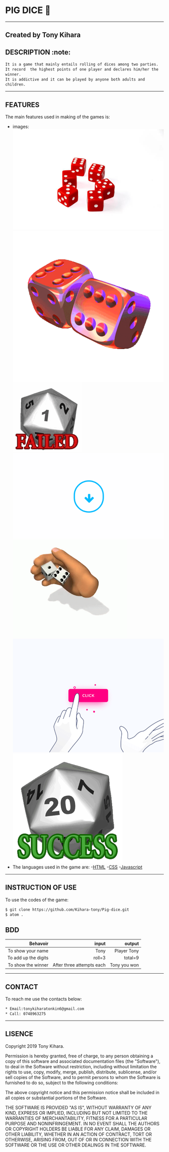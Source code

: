 # PIG DICE    :pig:
-----------------
**Created by Tony Kihara**
------------------
## DESCRIPTION :note:
 ~~~
 It is a game that mainly entails rolling of dices among two parties.
 It record  the highest points of one player and declares him/her the winner.
 It is addictive and it can be played by anyone both adults and children.
 ~~~
------------------------------------
## FEATURES
The main features used in making of the games is:
* images:
        ![image](img/background.jpg)      ![image](img/game.gif)  
        ![image](img/fail.gif)            ![image](img/new-game.gif)
        ![image](img/play.gif)             ![image](img/rules.gif)
        ![image](img/success.gif)
* The languages used in the game are:
    -[HTML](https://www.w3schools.com/html/)
    -[CSS](https://www.w3schools.com/css/css_intro.asp)
    -[Javascript](https://javascript.info/)
------------------------------------------------------------------
## INSTRUCTION OF USE
To use the codes of the game:
~~~~
$ git clone https://github.com/Kihara-tony/Pig-dice.git
$ atom .
~~~~
## BDD
|Behavoir|input|output|
|------:|------:|-----:|
|To show your name|Tony|Player Tony|
|To add up the digits|roll=3|total=9|
|To show the winner|After three attempts each|Tony you won|

------------------------------
## CONTACT
To reach me use the contacts below:
~~~
* Email:tonykiharatonkin6@gmail.com
* Call: 0748963275
~~~
----------------------------------------
## LISENCE
Copyright 2019 Tony Kihara.

Permission is hereby granted, free of charge, to any person obtaining a copy of this software and associated documentation files (the "Software"), to deal in the Software without restriction, including without limitation the rights to use, copy, modify, merge, publish, distribute, sublicense, and/or sell copies of the Software, and to permit persons to whom the Software is furnished to do so, subject to the following conditions:

The above copyright notice and this permission notice shall be included in all copies or substantial portions of the Software.

THE SOFTWARE IS PROVIDED "AS IS", WITHOUT WARRANTY OF ANY KIND, EXPRESS OR IMPLIED, INCLUDING BUT NOT LIMITED TO THE WARRANTIES OF MERCHANTABILITY, FITNESS FOR A PARTICULAR PURPOSE AND NONINFRINGEMENT. IN NO EVENT SHALL THE AUTHORS OR COPYRIGHT HOLDERS BE LIABLE FOR ANY CLAIM, DAMAGES OR OTHER LIABILITY, WHETHER IN AN ACTION OF CONTRACT, TORT OR OTHERWISE, ARISING FROM, OUT OF OR IN CONNECTION WITH THE SOFTWARE OR THE USE OR OTHER DEALINGS IN THE SOFTWARE.
